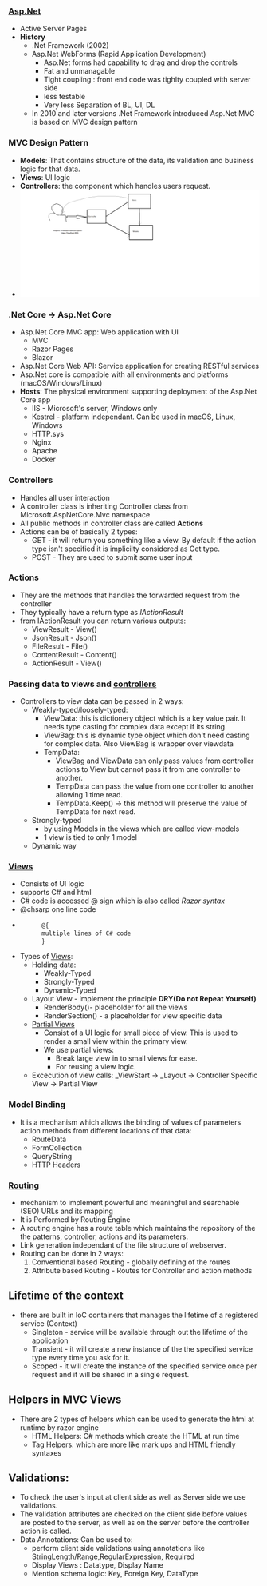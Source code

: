 ### [Asp.Net](https://docs.microsoft.com/en-us/aspnet/core/mvc/overview?view=aspnetcore-5.0)
- Active Server Pages
- **History** 
    - .Net Framework (2002) 
    - Asp.Net WebForms (Rapid Application Development) 
        - Asp.Net forms had capability to drag and drop the controls 
        - Fat and unmanagable 
        - Tight coupling : front end code was tighlty coupled with server side
        - less testable
        - Very less Separation of BL, UI, DL
    - In 2010 and later versions .Net Framework introduced Asp.Net MVC is based on MVC design pattern

### MVC Design Pattern
- **Models**: That contains structure of the data, its validation and business logic for that data.
- **Views**: UI logic 
- **Controllers**: the component which handles users request.
- ![MVC lifecycle diagram](https://github.com/201019-UiPath/training-code/blob/main/images/MVC%20lifecycle%20-%20brief.png)

### .Net Core -> Asp.Net Core 
- Asp.Net Core MVC app: Web application with UI
    - MVC
    - Razor Pages
    - Blazor
- Asp.Net Core Web API: Service application for creating RESTful services
- Asp.Net core is compatible with all environments and platforms (macOS/Windows/Linux)
- **Hosts**: The physical environment supporting deployment of the Asp.Net Core app
    - IIS - Microsoft's server, Windows only
    - Kestrel - platform independant. Can be used in macOS, Linux, Windows
    - HTTP.sys
    - Nginx
    - Apache
    - Docker

### Controllers
- Handles all user interaction
- A controller class is inheriting Controller class from Microsoft.AspNetCore.Mvc namespace
- All public methods in controller class are called **Actions**
- Actions can be of basically 2 types:
    - GET - it will return you something like a view. By default if the action type isn't specified it is implicilty considered as Get type.
    - POST - They are used to submit some user input

### Actions
- They are the methods that handles the forwarded request from the controller
- They typically have a return type as *IActionResult*
- from IActionResult you can return various outputs:
    - ViewResult - View()
    - JsonResult - Json()
    - FileResult - File()
    - ContentResult - Content()
    - ActionResult - View()

### Passing data to views and [controllers](https://docs.microsoft.com/en-us/aspnet/core/mvc/controllers/actions?view=aspnetcore-5.0)
- Controllers to view data can be passed in 2 ways:
    - Weakly-typed/loosely-typed:
        - ViewData: this is dictionery object which is a key value pair. It needs type casting for complex data except if its string.
        - ViewBag: this is dynamic type object which don't need casting for complex data. Also ViewBag is wrapper over viewdata
        - TempData:
            - ViewBag and ViewData can only pass values from controller actions to View but cannot pass it from one controller to another.
            - TempData can pass the value from one controller to another allowing 1 time read.
            - TempData.Keep() -> this method will preserve the value of TempData for next read.
    - Strongly-typed
        - by using Models in the views which are called view-models
        - 1 view is tied to only 1 model
    - Dynamic way

### [Views](https://docs.microsoft.com/en-us/aspnet/core/mvc/views/overview?view=aspnetcore-5.0)
- Consists of UI logic
- supports C# and html
- C# code is accessed @ sign which is also called *Razor syntax*
- @chsarp one line code 
- ```
        @{
        multiple lines of C# code
        }
    ```
- Types of [Views](https://docs.microsoft.com/en-us/aspnet/core/mvc/views/overview?view=aspnetcore-5.0):
    - Holding data:
        - Weakly-Typed
        - Strongly-Typed
        - Dynamic-Typed
    - Layout View - implement the principle **DRY(Do not Repeat Yourself)**
        - RenderBody()- placeholder for all the views
        - RenderSection() - a placeholder for view specific data
    - [Partial Views](https://docs.microsoft.com/en-us/aspnet/core/mvc/views/partial?view=aspnetcore-5.0) 
        - Consist of a UI logic for small piece of view. This is used to render a small view within the primary view.
        - We use partial views:
            - Break large view in to small views for ease.
            - For reusing a view logic.
    - Excecution of view calls: _ViewStart -> _Layout -> Controller Specific View -> Partial View

### Model Binding
- It is a mechanism which allows the binding of values of parameters action methods from different locations of that data:
    - RouteData
    - FormCollection
    - QueryString
    - HTTP Headers

### [Routing](https://docs.microsoft.com/en-us/aspnet/core/mvc/controllers/routing?view=aspnetcore-5.0)
- mechanism to implement powerful and meaningful and searchable (SEO) URLs and its mapping
- It is Performed by Routing Engine
- A routing engine has a route table which maintains the repository of the the patterns, controller, actions and its parameters.
- Link generation independant of the file structure of webserver.
- Routing can be done in 2 ways:
    1. Conventional based Routing - globally defining of the routes
    2. Attribute based Routing - Routes for Controller and action methods

## Lifetime of the context
- there are built in IoC containers that manages the lifetime of a registered service (Context)
    - Singleton - service will be available through out the lifetime of the application
    - Transient - it will create a new instance of the the specified service type every time you ask for it.
    - Scoped - it will create the instance of the specified service once per request and it will be shared in a single request.


## Helpers in MVC Views
- There are 2 types of helpers which can be used to generate the html at runtime by razor engine
    - HTML Helpers: C# methods which create the HTML at run time
    - Tag Helpers: which are more like mark ups and HTML friendly syntaxes

## Validations:
- To check the user's input at client side as well as Server side we use validations.
- The validation attributes are checked on the client side before values are posted to the server, as well as on the server before the controller action is called.
- Data Annotations: Can be used to:
    - perform client side validations using annotations like StringLength/Range,RegularExpression, Required
    - Display Views : Datatype, Display Name
    - Mention schema logic: Key, Foreign Key, DataType
